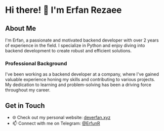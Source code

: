 # Hi there! 👋 I'm Erfan Rezaee

## About Me
I'm Erfan, a passionate and motivated backend developer with over 2 years of experience in the field. I specialize in Python and enjoy diving into backend development to create robust and efficient solutions.

### Professional Background
I've been working as a backend developer at a company, where I've gained valuable experience honing my skills and contributing to various projects. My dedication to learning and problem-solving has been a driving force throughout my career.

## Get in Touch
- 🌐 Check out my personal website: [deverfan.xyz](https://deverfan.xyz)
- 📫 Connect with me on Telegram: [@ErfunR](https://t.me/ErfunR)
